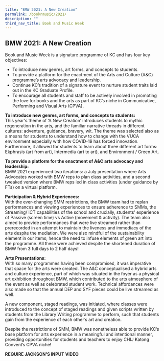 ```yaml
---
title: "BMW 2021: A New Creation"
permalink: /booknmusic/2021/
description: ""
third_nav_title: Book and Music Week
---
```




## BMW 2021: A New Creation

Book and Music Week is a signature programme of KC and has four key objectives:  
  
*   To introduce new genres, art forms, and concepts to students.
*   To provide a platform for the enactment of the Arts and Culture (A&C) programme’s arts advocacy and leadership.
*   Continue KC’s tradition of a signature event to nurture student traits laid out in the KC Graduate Profile.
*   To encourage all students and staff to be actively involved in promoting the love for books and the arts as part of KC’s niche in Communicative, Performing and Visual Arts (CPVA).

**To introduce new genres, art forms, and concepts to students:**<br>
This year's theme of ‘A New Creation’ introduces students to mythic regeneration in the arts, and the familiar narrative threads in different cultures: adventure, guidance, bravery, wit. The theme was selected also as a means for students to understand how to change with the VUCA environment especially with how COVID-19 has forced innovation. Furthermore, it allowed for students to learn about three different art forms: Ekphrasis (art from art), Intermedia (art to art), and Environment / Green Art.  

**To provide a platform for the enactment of A&C arts advocacy and leadership:** <br>
BMW 2021 experienced two iterations: a July presentation where Arts Advocates worked with BMW reps to plan class activities, and a second tweaked version where BMW reps led in class activities (under guidance by FTs) on a virtual platform. 

**Participation & Hybrid Experiences:** <br>
With the ever-changing SMM restrictions, the BMW team had to replan performances and viewing experiences to ensure adherence to SMMs, the Streaming/ ICT capabilities of the school and crucially, students' experience of Passive (screen time) vs Active (movement & activity). The team also aimed to provide performances that were live streamed rather than prerecorded in an attempt to maintain the liveness and immediacy of the arts despite the mediation. We were also mindful of the sustainability element in our items; hence the need to infuse elements of green art into the programme. All these were achieved despite the shortened duration of BMW from 3 full days to 2 half days!

**Arts Presentations:** <br>
With so many programmes having been compromised, it was imperative that space for the arts were created. The A&C conceptualised a hybrid arts and culture experience, part of which was situated in the foyer as a physical art exhibition throughout BMW, which contributed to the arts atmosphere of the event as well as celebrated student work. Technical affordances were also made so that the annual DEP and SYF pieces could be live streamed as well. 

A new component, staged readings, was initiated, where classes were introduced to the concept of staged readings and given scripts written by students from the Library Writing programme to perform, such that students gain from the experience of each other’s art and creation.  
  
Despite the restrictions of SMM, BMW was nonetheless able to provide KC’s base platform for arts experience in a meaningful and intentional manner, providing opportunities for students and teachers to enjoy CHIJ Katong Convent’s CPVA niche!

**REQUIRE JACKSON'S INPUT VIDEO**